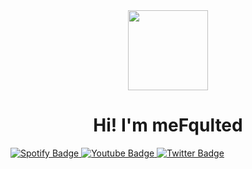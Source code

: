 <div id="header" align="center">
  <img src="https://fsn.xcdn.host/avataaars%20(4).png" width="128"/>
  <h1>Hi! I'm <strong>meFqulted</strong></h1>
</div>

<div id="badges">
  <a href="https://open.spotify.com/user/31zac733ctrjs4mxj7scgonicfgq">
    <img src="https://img.shields.io/badge/Spotify-green?style=for-the-badge&logo=spotify&logoColor=white" alt="Spotify Badge"/>
  </a>
  <a href="https://youtube.com/Fqulted">
    <img src="https://img.shields.io/badge/YouTube-red?style=for-the-badge&logo=youtube&logoColor=white" alt="Youtube Badge"/>
  </a>
  <a href="https://twitter.com/Fqulted">
    <img src="https://img.shields.io/badge/Twitter-blue?style=for-the-badge&logo=twitter&logoColor=white" alt="Twitter Badge"/>
  </a>
</div>
